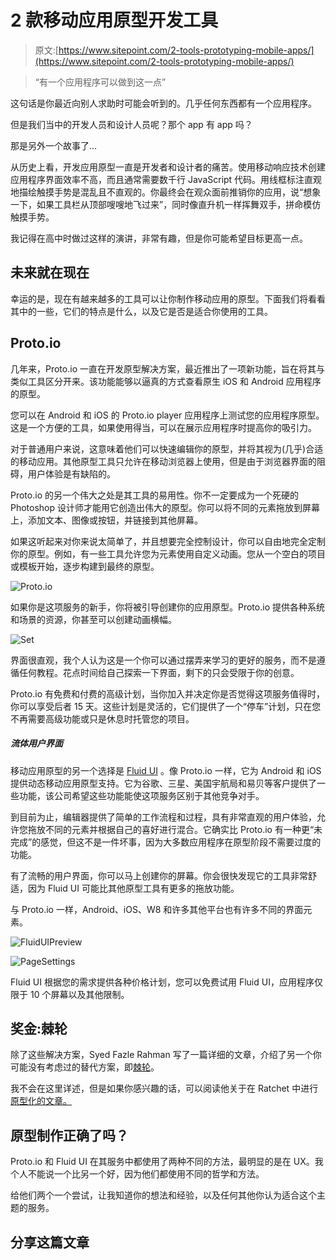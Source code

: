 # 2 款移动应用原型开发工具

> 原文:[https://www.sitepoint.com/2-tools-prototyping-mobile-apps/](https://www.sitepoint.com/2-tools-prototyping-mobile-apps/)

> “有一个应用程序可以做到这一点”

这句话是你最近向别人求助时可能会听到的。几乎任何东西都有一个应用程序。

但是我们当中的开发人员和设计人员呢？那个 app 有 app 吗？

那是另外一个故事了…

从历史上看，开发应用原型一直是开发者和设计者的痛苦。使用移动响应技术创建应用程序界面效率不高，而且通常需要数千行 JavaScript 代码。用线框标注直观地描绘触摸手势是混乱且不直观的。你最终会在观众面前推销你的应用，说“想象一下，如果工具栏从顶部嗖嗖地飞过来”，同时像直升机一样挥舞双手，拼命模仿触摸手势。

我记得在高中时做过这样的演讲，非常有趣，但是你可能希望目标更高一点。

## 未来就在现在

幸运的是，现在有越来越多的工具可以让你制作移动应用的原型。下面我们将看看其中的一些，它们的特点是什么，以及它是否是适合你使用的工具。

## Proto.io

几年来，Proto.io 一直在开发原型解决方案，最近推出了一项新功能，旨在将其与类似工具区分开来。该功能能够以逼真的方式查看原生 iOS 和 Android 应用程序的原型。

您可以在 Android 和 iOS 的 Proto.io player 应用程序上测试您的应用程序原型。这是一个方便的工具，如果使用得当，可以在展示应用程序时提高你的吸引力。

对于普通用户来说，这意味着他们可以快速编辑你的原型，并将其视为(几乎)合适的移动应用。其他原型工具只允许在移动浏览器上使用，但是由于浏览器界面的阻碍，用户体验是有缺陷的。

Proto.io 的另一个伟大之处是其工具的易用性。你不一定要成为一个死硬的 Photoshop 设计师才能用它创造出伟大的原型。你可以将不同的元素拖放到屏幕上，添加文本、图像或按钮，并链接到其他屏幕。

如果这听起来对你来说太简单了，并且想要完全控制设计，你可以自由地完全定制你的原型。例如，有一些工具允许您为元素使用自定义动画。您从一个空白的项目或模板开始，逐步构建到最终的原型。

![Proto.io](../Images/fc448b550f9242f73a8b375baa7382db.png)

如果你是这项服务的新手，你将被引导创建你的应用原型。Proto.io 提供各种系统和场景的资源，你甚至可以创建动画横幅。

![Set](../Images/0ffe602279f4b50b222ad8fd9a8537fd.png)

界面很直观，我个人认为这是一个你可以通过摆弄来学习的更好的服务，而不是遵循任何教程。花点时间给自己探索一下界面，剩下的只会受限于你的创意。

Proto.io 有免费和付费的高级计划，当你加入并决定你是否觉得这项服务值得时，你可以享受后者 15 天。这些计划是灵活的，它们提供了一个“停车”计划，只在您不再需要高级功能或只是休息时托管您的项目。

##### 流体用户界面

移动应用原型的另一个选择是 [Fluid UI](https://www.fluidui.com/) 。像 Proto.io 一样，它为 Android 和 iOS 提供动态移动应用原型支持。它为谷歌、三星、美国宇航局和易贝等客户提供了一些功能，该公司希望这些功能能使这项服务区别于其他竞争对手。

到目前为止，编辑器提供了简单的工作流程和过程，具有非常直观的用户体验，允许您拖放不同的元素并根据自己的喜好进行混合。它确实比 Proto.io 有一种更“未完成”的感觉，但这不是一件坏事，因为大多数应用程序在原型阶段不需要过度的功能。

有了流畅的用户界面，你可以马上创建你的屏幕。你会很快发现它的工具非常舒适，因为 Fluid UI 可能比其他原型工具有更多的拖放功能。

与 Proto.io 一样，Android、iOS、W8 和许多其他平台也有许多不同的界面元素。

![FluidUIPreview](../Images/a8a39e973cf66d6f40bb1eab1c77042b.png)

![PageSettings](../Images/3d5d2f3d559e545dea91a29bdf785587.png)

Fluid UI 根据您的需求提供各种价格计划，您可以免费试用 Fluid UI，应用程序仅限于 10 个屏幕以及其他限制。

## 奖金:棘轮

除了这些解决方案，Syed Fazle Rahman 写了一篇详细的文章，介绍了另一个你可能没有考虑过的替代方案，即[棘轮](http://goratchet.com/)。

我不会在这里详述，但是如果你感兴趣的话，可以阅读他关于在 Ratchet 中进行[原型化的文章。](https://www.sitepoint.com/prototype-mobile-apps-easily-ratchet/)

## 原型制作正确了吗？

Proto.io 和 Fluid UI 在其服务中都使用了两种不同的方法，最明显的是在 UX。我个人不能说一个比另一个好，因为他们都使用不同的哲学和方法。

给他们两个一个尝试，让我知道你的想法和经验，以及任何其他你认为适合这个主题的服务。

## 分享这篇文章